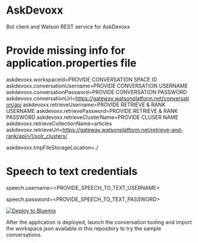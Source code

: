 # AskDevoxx
Bot client and Watson REST service for AskDevoxx

# Provide missing info for application.properties file 

askdevoxx.workspaceId=PROVIDE CONVERSATION SPACE ID
askdevoxx.conversationUsername=PROVIDE CONVERSATION USERNAME
askdevoxx.conversationPassword=PROVIDE CONVERSATION PASSWORD
askdevoxx.conversationUrl=https://gateway.watsonplatform.net/conversation/api
askdevoxx.retrieveUsername=PROVIDE RETRIEVE & RANK USERNAME
askdevoxx.retrievePassword=PROVIDE RETRIEVE & RANK PASSWORD
askdevoxx.retrieveClusterName=PROVIDE CLUSER NAME
askdevoxx.retrieveCollectionName=articles
askdevoxx.retrieveUrl=https://gateway.watsonplatform.net/retrieve-and-rank/api/v1/solr_clusters/

askdevoxx.tmpFileStorageLocation=./

# Speech to text credentials

speech.username=<PROVIDE_SPEECH_TO_TEXT_USERNAME>

speech.password=<PROVIDE_SPEECH_TO_TEXT_PASSWORD>

[![Deploy to Bluemix](https://bluemix.net/deploy/button.png)](https://bluemix.net/deploy?repository=https://github.com/devoxx/AskDevoxx)

After the application is deployed, launch the conversation tooling and import the workspace.json available in this repository to try the sample conversations.
